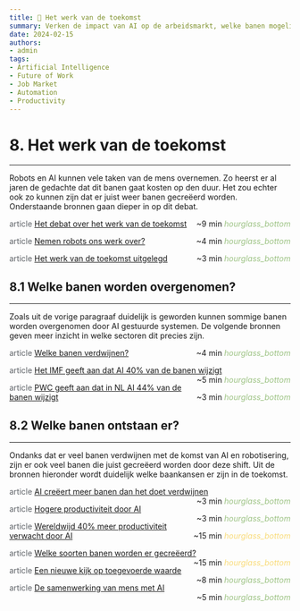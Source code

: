 ```yaml
---
title: 🔮 Het werk van de toekomst
summary: Verken de impact van AI op de arbeidsmarkt, welke banen mogelijk verdwijnen, welke nieuwe banen ontstaan, en hoe AI de productiviteit kan verhogen.
date: 2024-02-15
authors:
- admin
tags:
- Artificial Intelligence
- Future of Work
- Job Market
- Automation
- Productivity
---
```


# 8. Het werk van de toekomst

---

Robots en AI kunnen vele taken van de mens overnemen. Zo heerst er al jaren de gedachte dat dit banen gaat kosten op den duur. Het zou echter ook zo kunnen zijn dat er juist weer banen gecreëerd worden. Onderstaande bronnen gaan dieper in op dit debat.

<span class="material-symbols-outlined" style="color: #5f6368;">article</span> [Het debat over het werk van de toekomst](https://example.com/future-work-debate) <span style="float: right;">~9 min <i class="material-icons" style="color: #9DC384;">hourglass_bottom</i></span>

<span class="material-symbols-outlined" style="color: #5f6368;">article</span> [Nemen robots ons werk over?](https://example.com/robots-taking-jobs) <span style="float: right;">~4 min <i class="material-icons" style="color: #9DC384;">hourglass_bottom</i></span>

<span class="material-symbols-outlined" style="color: #5f6368;">article</span> [Het werk van de toekomst uitgelegd](https://example.com/future-work-explained) <span style="float: right;">~3 min <i class="material-icons" style="color: #9DC384;">hourglass_bottom</i></span>

## 8.1 Welke banen worden overgenomen?

---

Zoals uit de vorige paragraaf duidelijk is geworden kunnen sommige banen worden overgenomen door AI gestuurde systemen. De volgende bronnen geven meer inzicht in welke sectoren dit precies zijn.

<span class="material-symbols-outlined" style="color: #5f6368;">article</span> [Welke banen verdwijnen?](https://example.com/disappearing-jobs) <span style="float: right;">~4 min <i class="material-icons" style="color: #9DC384;">hourglass_bottom</i></span>

<span class="material-symbols-outlined" style="color: #5f6368;">article</span> [Het IMF geeft aan dat AI 40% van de banen wijzigt](https://example.com/imf-ai-job-impact) <span style="float: right;">~5 min <i class="material-icons" style="color: #9DC384;">hourglass_bottom</i></span>

<span class="material-symbols-outlined" style="color: #5f6368;">article</span> [PWC geeft aan dat in NL AI 44% van de banen wijzigt](https://example.com/pwc-nl-ai-job-impact) <span style="float: right;">~3 min <i class="material-icons" style="color: #9DC384;">hourglass_bottom</i></span>

## 8.2 Welke banen ontstaan er?

---

Ondanks dat er veel banen verdwijnen met de komst van AI en robotisering, zijn er ook veel banen die juist gecreëerd worden door deze shift. Uit de bronnen hieronder wordt duidelijk welke baankansen er zijn in de toekomst.

<span class="material-symbols-outlined" style="color: #5f6368;">article</span> [AI creëert meer banen dan het doet verdwijnen](https://example.com/ai-job-creation) <span style="float: right;">~3 min <i class="material-icons" style="color: #9DC384;">hourglass_bottom</i></span>

<span class="material-symbols-outlined" style="color: #5f6368;">article</span> [Hogere productiviteit door AI](https://example.com/ai-productivity-boost) <span style="float: right;">~3 min <i class="material-icons" style="color: #9DC384;">hourglass_bottom</i></span>

<span class="material-symbols-outlined" style="color: #5f6368;">article</span> [Wereldwijd 40% meer productiviteit verwacht door AI](https://example.com/global-ai-productivity-increase) <span style="float: right;">~15 min <i class="material-icons" style="color: #F9DB78;">hourglass_bottom</i></span>

<span class="material-symbols-outlined" style="color: #5f6368;">article</span> [Welke soorten banen worden er gecreëerd?](https://example.com/new-job-types-ai) <span style="float: right;">~15 min <i class="material-icons" style="color: #F9DB78;">hourglass_bottom</i></span>

<span class="material-symbols-outlined" style="color: #5f6368;">article</span> [Een nieuwe kijk op toegevoerde waarde](https://example.com/new-perspective-added-value) <span style="float: right;">~8 min <i class="material-icons" style="color: #9DC384;">hourglass_bottom</i></span>

<span class="material-symbols-outlined" style="color: #5f6368;">article</span> [De samenwerking van mens met AI](https://example.com/human-ai-collaboration) <span style="float: right;">~5 min <i class="material-icons" style="color: #9DC384;">hourglass_bottom</i></span>